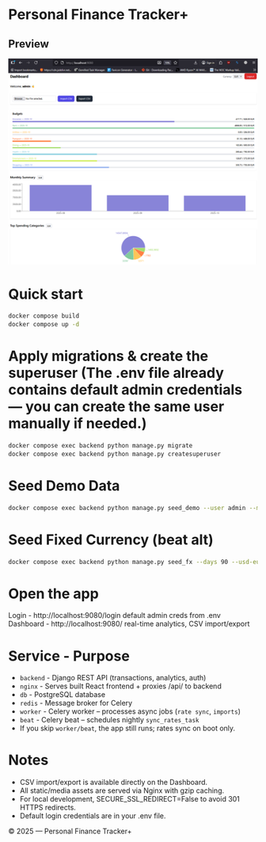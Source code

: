 # Personal Finance Tracker+


## Preview

![Dashboard Preview](./docs/dash.png)


# Quick start

```bash
docker compose build
docker compose up -d
```

# Apply migrations & create the superuser (The .env file already contains default admin credentials — you can create the same user manually if needed.)

```bash
docker compose exec backend python manage.py migrate
docker compose exec backend python manage.py createsuperuser
```
# Seed Demo Data

```bash
docker compose exec backend python manage.py seed_demo --user admin --months 3 --tx-per-month 60
```
# Seed Fixed Currency (beat alt)

```bash
docker compose exec backend python manage.py seed_fx --days 90 --usd-eur 0.92 --usd-rsd 108.5
```
# Open the app
Login - http://localhost:9080/login default admin creds from .env
Dashboard - http://localhost:9080/ real-time analytics, CSV import/export


# Service - Purpose
- `backend` - Django REST API (transactions, analytics, auth)
- `nginx` - Serves built React frontend + proxies /api/ to backend
- `db` - PostgreSQL database
- `redis` - Message broker for Celery
- `worker` - Celery worker – processes async jobs (`rate sync`, `imports`)
- `beat` - Celery beat – schedules nightly `sync_rates_task`
- If you skip `worker/beat`, the app still runs; rates sync on boot only.

# Notes

- CSV import/export is available directly on the Dashboard.
- All static/media assets are served via Nginx with gzip caching.
- For local development, SECURE_SSL_REDIRECT=False to avoid 301 HTTPS redirects.
- Default login credentials are in your .env file.

© 2025 — Personal Finance Tracker+